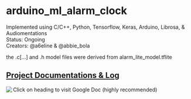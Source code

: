 # arduino_ml_alarm_clock
Implemented using C/C++, Python, Tensorflow, Keras, Arduino, Librosa, & Audiomentations <br>
Status: Ongoing <br>
Creators: @a6eline & @abbie_bola

the .c[...] and .h model files were derived from alarm_lite_model.tflite

## [Project Documentations & Log](https://docs.google.com/document/d/1WiQw86Ue8yddEHVPHRZVkMrpHQOxgGgfX3WtC2Yl9dU/edit?usp=sharing)
Click on heading to visit Google Doc (highly recommended)
<img align="left" src="https://github.com/user-attachments/assets/6ddc1d16-701f-4b6f-b7a4-b18933028ffa"/> 

